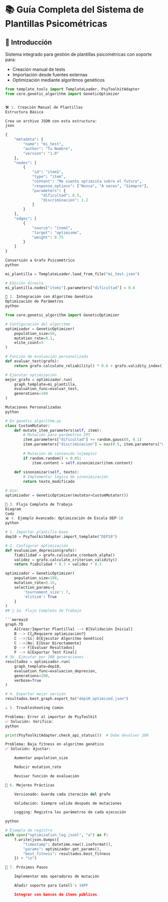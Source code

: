 # 📚 Guía Completa del Sistema de Plantillas Psicométricas

## 🌟 Introducción
Sistema integrado para gestión de plantillas psicométricas con soporte para:
- Creación manual de tests
- Importación desde fuentes externas
- Optimización mediante algoritmos genéticos

```python
from template_tools import TemplateLoader, PsyToolkitAdapter
from core.genetic_algorithm import GeneticOptimizer


🛠 1. Creación Manual de Plantillas
Estructura Básica

Crea un archivo JSON con esta estructura:
json

{
    "metadata": {
        "name": "mi_test",
        "author": "Tu Nombre",
        "version": "1.0"
    },
    "nodes": [
        {
            "id": "item1",
            "type": "item",
            "content": "Me siento optimista sobre el futuro",
            "response_options": ["Nunca", "A veces", "Siempre"],
            "parameters": {
                "dificultad": 0.5,
                "discriminacion": 1.2
            }
        }
    ],
    "edges": [
        {
            "source": "item1",
            "target": "optimismo",
            "weight": 0.75
        }
    ]
}

Conversión a Grafo Psicométrico
python

mi_plantilla = TemplateLoader.load_from_file("mi_test.json")

# Edición directa
mi_plantilla.nodes["item1"].parameters["dificultad"] = 0.6

🧬 2. Integración con Algoritmo Genético
Optimización de Parámetros
python

from core.genetic_algorithm import GeneticOptimizer

# Configuración del algoritmo
optimizador = GeneticOptimizer(
    population_size=50,
    mutation_rate=0.1,
    elite_count=5
)

# Función de evaluación personalizada
def evaluar_test(grafo):
    return grafo.calculate_reliability() * 0.6 + grafo.validity_index() * 0.4

# Ejecutar optimización
mejor_grafo = optimizador.run(
    graph_template=mi_plantilla,
    evaluation_func=evaluar_test,
    generations=100
)

Mutaciones Personalizadas
python

# En genetic_algorithm.py
class CustomMutator:
    def mutate_item_parameters(self, item):
        # Mutación para parámetros IRT
        item.parameters["dificultad"] += random.gauss(0, 0.1)
        item.parameters["discriminacion"] = max(0.5, item.parameters["discriminacion"] * random.uniform(0.9, 1.1))
        
        # Mutación de contenido (ejemplo)
        if random.random() < 0.05:
            item.content = self.sinonimizar(item.content)
            
    def sinonimizar(self, texto):
        # Implementar lógica de sinonimización
        return texto_modificado

# Uso:
optimizador = GeneticOptimizer(mutator=CustomMutator())

🔄 3. Flujo Completo de Trabajo
Diagram
Code
📊 4. Ejemplo Avanzado: Optimización de Escala DEP-10
python

# 1. Importar plantilla base
dep10 = PsyToolkitAdapter.import_template("DEP10")

# 2. Configurar optimización
def evaluacion_depresion(grafo):
    fiabilidad = grafo.calculate_cronbach_alpha()
    validez = grafo.calculate_criterion_validity()
    return fiabilidad * 0.7 + validez * 0.3

optimizador = GeneticOptimizer(
    population_size=100,
    mutation_rate=0.15,
    selection_params={
        'tournament_size': 7,
        'elitism': True
    }
)
## 🔄 3a. Flujo Completo de Trabajo

```mermaid
graph TD
    A[Crear/Importar Plantilla] --> B[Validación Inicial]
    B --> C{¿Requiere optimización?}
    C -->|Sí| D[Ejecutar Algoritmo Genético]
    C -->|No| E[Usar Directamente]
    D --> F[Evaluar Resultados]
    F --> G[Exportar Test Final]
# 3b. Ejecutar por 200 generaciones
resultados = optimizador.run(
    graph_template=dep10,
    evaluation_func=evaluacion_depresion,
    generations=200,
    verbose=True
)

# 4. Exportar mejor versión
resultados.best_graph.export_to("dep10_optimized.json")

⚠️ 5. Troubleshooting Común

Problema: Error al importar de PsyToolkit
✅ Solución: Verifica:
python

print(PsyToolkitAdapter.check_api_status())  # Debe devolver 200

Problema: Baja fitness en algoritmo genético
✅ Solución: Ajustar:

    Aumentar population_size

    Reducir mutation_rate

    Revisar función de evaluación

📌 6. Mejores Prácticas

    Versionado: Guarda cada iteración del grafo

    Validación: Siempre valida después de mutaciones

    Logging: Registra los parámetros de cada ejecución

python

# Ejemplo de registro
with open("optimization_log.jsonl", "a") as f:
    f.write(json.dumps({
        "timestamp": datetime.now().isoformat(),
        "params": optimizador.get_params(),
        "best_fitness": resultados.best_fitness
    }) + "\n")

🚀 7. Próximos Pasos

    Implementar más operadores de mutación

    Añadir soporte para Catell's 16PF

    Integrar con bancos de ítems públicos

